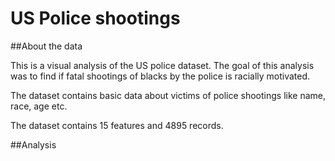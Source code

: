 # US Police shootings

##About the data

This is a visual analysis of the US police dataset. The goal of this analysis was to find if fatal shootings of blacks by the police is racially motivated.

The dataset contains basic data about victims of police shootings like name, race, age etc.

The dataset contains 15 features and 4895 records.

##Analysis

